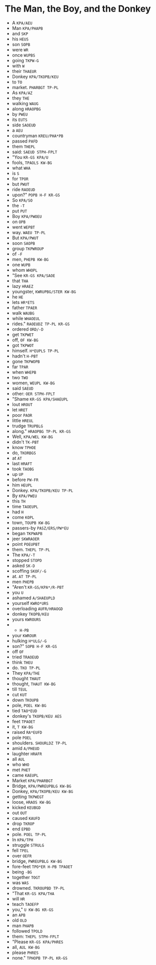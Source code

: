 # The Man, the Boy, and the Donkey

* A `KPA/AEU`
* Man `KPA/PHAPB`
* and `SKP`
* his `HEUS`
* son `SOPB`
* were `WR`
* once `WUPBS`
* going `TKPW-G`
* with `W`
* their `THAEUR`
* Donkey `KPA/TKOPB/KEU`
* to `TO`
* market. `PHARBGT TP-PL`
* As `KPA/AZ`
* they `THE`
* walking `WAUG`
* along `HRAOPBG`
* by `PWEU`
* its `EUTS`
* side `SAOEUD`
* a `AEU`
* countryman `KREU/PHA*PB`
* passed `PAFD`
* them `THEPL`
* said: `SAEUD STPH-FPLT`
* "You `KR-GS KPA/U`
* fools, `TPAOLS KW-BG`
* what `WHA`
* is `S`
* for `TPOR`
* but `PWUT`
* ride `RAOEUD`
* upon?" `POPB H-F KR-GS`
* So `KPA/SO`
* the `-T`
* put `PUT`
* Boy `KPA/PWOEU`
* on `OPB`
* went `WEPBT`
* way. `WAEU TP-PL`
* But `KPA/PWUT`
* soon `SAOPB`
* group `TKPWROUP`
* of `-F`
* men, `PHEPB KW-BG`
* one `WUPB`
* whom `WHOPL`
* "See `KR-GS KPA/SAOE`
* that `THA`
* lazy `HRAEZ`
* youngster, `KWRUPBG/STER KW-BG`
* he `HE`
* lets `HR*ETS`
* father `TPAER`
* walk `WAUBG`
* while `WHAOEUL`
* rides." `RAOEUDZ TP-PL KR-GS`
* ordered `ORD/-D`
* get `TKPWET`
* off, `OF KW-BG`
* got `TKPWOT`
* himself. `H*EUPLS TP-PL`
* hadn't `H-PBT`
* gone `TKPWOPB`
* far `TPAR`
* when `WHEPB`
* two `TWO`
* women, `WEUPL KW-BG`
* said `SAEUD`
* other: `OER STPH-FPLT`
* "Shame `KR-GS KPA/SHAEUPL`
* lout `HROUT`
* let `HRET`
* poor `PAOR`
* little `HREUL`
* trudge `TRUPBLG`
* along." `HRAOPBG TP-PL KR-GS`
* Well, `KPA/WEL KW-BG`
* didn't `TK-PBT`
* know `TPHOE`
* do, `TKORBGS`
* at `AT`
* last `HRAFT`
* took `TAOBG`
* up `UP`
* before `PW-FR`
* him `HEUPL`
* Donkey. `KPA/TKOPB/KEU TP-PL`
* By `KPA/PWEU`
* this `TH`
* time `TAOEUPL`
* had `H`
* come `KOPL`
* town, `TOUPB KW-BG`
* passers-by `PASZ/ERS/PW*EU`
* began `TKPWAPB`
* jeer `SKWRAOER`
* point `POEUPBT`
* them. `THEPL TP-PL`
* The `KPA/-T`
* stopped `STOPD`
* asked `SK-D`
* scoffing `SKOF/-G`
* at. `AT TP-PL`
* men `PHEPB`
* "Aren't `KR-GS/KPA*/R-PBT`
* you `U`
* ashamed `A/SHAEUPLD`
* yourself `KWRO*URS`
* overloading `AUFR/HRAOGD`
* donkey `TKOPB/KEU`
* yours `KWROURS`
* - `H-PB`
* your `KWROUR`
* hulking `H*ULG/-G`
* son?" `SOPB H-F KR-GS`
* off `OF`
* tried `TRAOEUD`
* think `THEU`
* do. `TKO TP-PL`
* They `KPA/THE`
* thought `THAUT`
* thought, `THAUT KW-BG`
* till `TEUL`
* cut `KUT`
* down `TKOUPB`
* pole, `POEL KW-BG`
* tied `TAO*EUD`
* donkey's `TKOPB/KEU AES`
* feet `TPAOET`
* it, `T KW-BG`
* raised `RA*EUFD`
* pole `POEL`
* shoulders. `SHOURLDZ TP-PL`
* amid `A/PHEUD`
* laughter `HRAFR`
* all `AUL`
* who `WHO`
* met `PHET`
* came `KAEUPL`
* Market `KPA/PHARBGT`
* Bridge, `KPA/PWREUPBLG KW-BG`
* Donkey, `KPA/TKOPB/KEU KW-BG`
* getting `TKPWEGT`
* loose, `HRAOS KW-BG`
* kicked `KEUBGD`
* out `OUT`
* caused `KAUFD`
* drop `TKROP`
* end `EPBD`
* pole. `POEL TP-PL`
* In `KPA/TPH`
* struggle `STRULG`
* fell `TPEL`
* over `OEFR`
* bridge, `PWREUPBLG KW-BG`
* fore-feet `TPO*ER H-PB TPAOET`
* being `-BG`
* together `TOGT`
* was `WAS`
* drowned. `TKROUPBD TP-PL`
* "That `KR-GS KPA/THA`
* will `HR`
* teach `TAOEFP`
* you," `U KW-BG KR-GS`
* an `APB`
* old `OLD`
* man `PHAPB`
* followed `TPOLD`
* them: `THEPL STPH-FPLT`
* "Please `KR-GS KPA/PHRES`
* all, `AUL KW-BG`
* please `PHRES`
* none." `TPHOPB TP-PL KR-GS`

